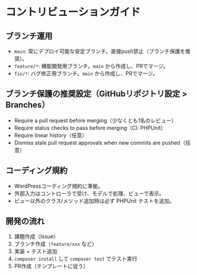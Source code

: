 # コントリビューションガイド

## ブランチ運用
- `main`: 常にデプロイ可能な安定ブランチ。直接push禁止（ブランチ保護を推奨）。
- `feature/*`: 機能開発用ブランチ。`main` から作成し、PRでマージ。
- `fix/*`: バグ修正用ブランチ。`main` から作成し、PRでマージ。

## ブランチ保護の推奨設定（GitHubリポジトリ設定 > Branches）
- Require a pull request before merging（少なくとも1名のレビュー）
- Require status checks to pass before merging（CI: PHPUnit）
- Require linear history（任意）
- Dismiss stale pull request approvals when new commits are pushed（任意）

## コーディング規約
- WordPressコーディング規約に準拠。
- 外部入力はコントローラで受け、モデルで処理、ビューで表示。
- ビュー以外のクラス/メソッド追加時は必ず PHPUnit テストを追加。

## 開発の流れ
1. 課題作成（Issue）
2. ブランチ作成（`feature/xxx` など）
3. 実装 + テスト追加
4. `composer install` して `composer test` でテスト実行
5. PR作成（テンプレートに従う）

